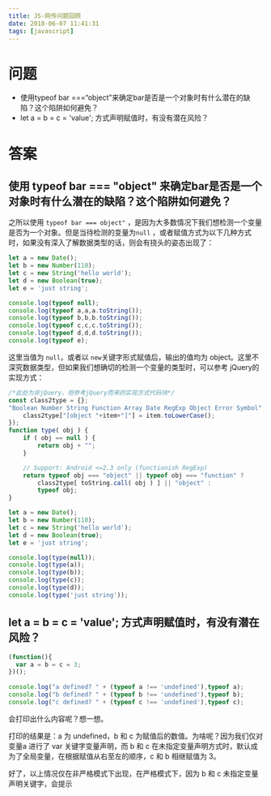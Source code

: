 ```yaml
---
title: JS-网传问题回顾
date: 2018-06-07 11:41:31
tags: [javascript]
---
```


# 问题
* 使用typeof bar ===“object”来确定bar是否是一个对象时有什么潜在的缺陷？这个陷阱如何避免？
* let a = b = c = 'value'; 方式声明赋值时，有没有潜在风险？



# 答案

## 使用  typeof  bar === "object" 来确定bar是否是一个对象时有什么潜在的缺陷？这个陷阱如何避免？

之所以使用 `typeof bar === object"` ，是因为大多数情况下我们想检测一个变量是否为一个对象。但是当待检测的变量为`null` ，或者赋值方式为以下几种方式时，如果没有深入了解数据类型的话，则会有挠头的姿态出现了：

```javascript
let a = new Date();
let b = new Number(110);
let c = new String('hello world');
let d = new Boolean(true);
let e = 'just string';

console.log(typeof null);
console.log(typeof a,a,a.toString());
console.log(typeof b,b,b.toString());
console.log(typeof c,c,c.toString());
console.log(typeof d,d,d.toString());
console.log(typeof e);
```

这里当值为 `null`，或者以 `new`关键字形式赋值后，输出的值均为 object。这里不深究数据类型，但如果我们想确切的检测一个变量的类型时，可以参考 jQuery的实现方式：

```javascript
/*此处为非jQuery，但参考jQuery而来的实现方式代码块*/
const class2type = {};
"Boolean Number String Function Array Date RegExp Object Error Symbol".split(" ").map(function(item){
    class2type["[object "+item+"]"] = item.toLowerCase();
});
function type( obj ) {
	if ( obj == null ) {
		return obj + "";
	}

	// Support: Android <=2.3 only (functionish RegExp)
	return typeof obj === "object" || typeof obj === "function" ?
		class2type[ toString.call( obj ) ] || "object" :
		typeof obj;
}

let a = new Date();
let b = new Number(110);
let c = new String('hello world');
let d = new Boolean(true);
let e = 'just string';

console.log(type(null));
console.log(type(a));
console.log(type(b));
console.log(type(c));
console.log(type(d));
console.log(type('just string'));
```

## let a = b = c = 'value'; 方式声明赋值时，有没有潜在风险？

```javascript
(function(){
  var a = b = c = 3;
})();
 
console.log("a defined? " + (typeof a !== 'undefined'),typeof a);
console.log("b defined? " + (typeof b !== 'undefined'),typeof b);
console.log("c defined? " + (typeof c !== 'undefined'),typeof c);
```

会打印出什么内容呢？想一想。

打印的结果是：a 为 undefined，b 和 c 为赋值后的数值。为啥呢？因为我们仅对 变量a 进行了 var 关键字变量声明，而 b 和 c 在未指定变量声明方式时，默认成为了全局变量，在根据赋值从右至左的顺序，c 和 b 相继赋值为 3。

好了，以上情况仅在非严格模式下出现，在严格模式下，因为 b 和 c 未指定变量声明关键字，会提示

